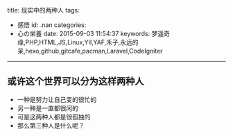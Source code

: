 title: 现实中的两种人
tags:
  - 感悟
id: .nan
categories:
  - 心の栄養
date: 2015-09-03 11:54:37
keywords: 梦遥奇缘,PHP,HTML,JS,Linux,YII,YAF,禾子,永远的呆,hexo,github,gitcafe,pacman,Laravel,CodeIgniter
---

## 或许这个世界可以分为这样两种人
+ 一种是努力让自己变的很忙的
+ 另一种是一直都很闲的
+ 可是这两种人都是很孤独的
+ 那么第三种人是什么呢？